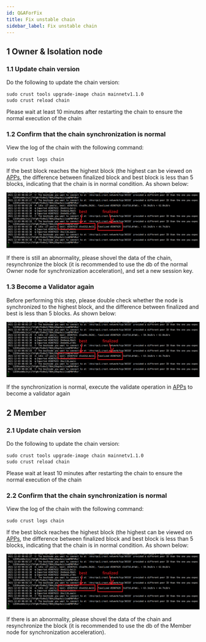 ```yaml
---
id: Q&AForFix
title: Fix unstable chain
sidebar_label: Fix unstable chain
---
```


## 1 Owner & Isolation node

### 1.1 Update chain version

Do the following to update the chain version:

```shell
sudo crust tools upgrade-image chain mainnetv1.1.0
sudo crust reload chain
```

Please wait at least 10 minutes after restarting the chain to ensure the normal execution of the chain

### 1.2 Confirm that the chain synchronization is normal

View the log of the chain with the following command:

```shell
sudo crust logs chain
```

If the best block reaches the highest block (the highest can be viewed on [APPs](https://apps.crust.network/?rpc=wss%3A%2F%2Frpc.crust.network#/explorer), the difference between  finalized block and best block is less than 5 blocks, indicating that the chain is in normal condition. As shown below:

![pic](assets/qa/check_top.png)

If there is still an abnormality, please shovel the data of the chain, resynchronize the block (it is recommended to use the db of the normal Owner node for synchronization acceleration), and set a new session key.

### 1.3 Become a Validator again

Before performing this step, please double check whether the node is synchronized to the highest block, and the difference between finalized and best is less than 5 blocks. As shown below:

![pic](assets/qa/check_top.png)

If the synchronization is normal, execute the validate operation in [APPs](https://apps.crust.network/?rpc=wss%3A%2F%2Frpc.crust.network#/staking/actions) to become a validator again

## 2 Member

### 2.1 Update chain version

Do the following to update the chain version:

```shell
sudo crust tools upgrade-image chain mainnetv1.1.0
sudo crust reload chain
```

Please wait at least 10 minutes after restarting the chain to ensure the normal execution of the chain

### 2.2 Confirm that the chain synchronization is normal

View the log of the chain with the following command:

```shell
sudo crust logs chain
```

If the best block reaches the highest block (the highest can be viewed on [APPs](https://apps.crust.network/?rpc=wss%3A%2F%2Frpc.crust.network#/explorer), the difference between  finalized block and best block is less than 5 blocks, indicating that the chain is in normal condition. As shown below:

![pic](assets/qa/check_top.png)

If there is an abnormality, please shovel the data of the chain and resynchronize the block (it is recommended to use the db of the Member node for synchronization acceleration).